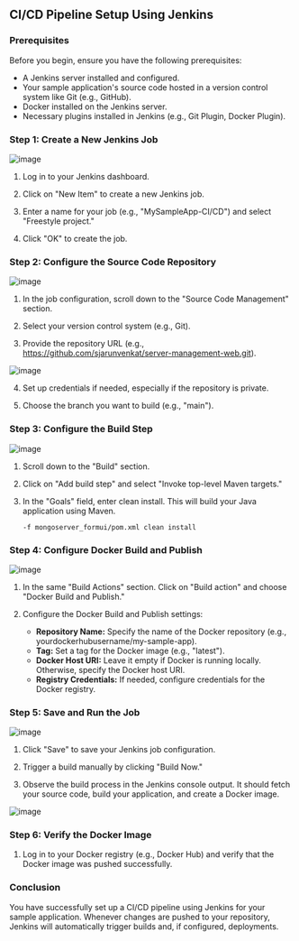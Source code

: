 ## CI/CD Pipeline Setup Using Jenkins

### Prerequisites

Before you begin, ensure you have the following prerequisites:

- A Jenkins server installed and configured.
- Your sample application's source code hosted in a version control system like Git (e.g., GitHub).
- Docker installed on the Jenkins server.
- Necessary plugins installed in Jenkins (e.g., Git Plugin, Docker Plugin).

### Step 1: Create a New Jenkins Job

![image](https://github.com/sjarunvenkat/jenkins-CI-CD/assets/73863663/d50b6659-b046-402e-a3a6-df49f0991ef4)


1. Log in to your Jenkins dashboard.

2. Click on "New Item" to create a new Jenkins job.

3. Enter a name for your job (e.g., "MySampleApp-CI/CD") and select "Freestyle project."

4. Click "OK" to create the job.

### Step 2: Configure the Source Code Repository

![image](https://github.com/sjarunvenkat/jenkins-CI-CD/assets/73863663/d3e6b1ec-9a95-4b47-a068-0d54c9f985ff)

1. In the job configuration, scroll down to the "Source Code Management" section.

2. Select your version control system (e.g., Git).

3. Provide the repository URL (e.g., https://github.com/sjarunvenkat/server-management-web.git).

![image](https://github.com/sjarunvenkat/jenkins-CI-CD/assets/73863663/166a904f-25c6-4562-8d9e-006138c45d2c)

4. Set up credentials if needed, especially if the repository is private.

5. Choose the branch you want to build (e.g., "main").

### Step 3: Configure the Build Step

![image](https://github.com/sjarunvenkat/jenkins-CI-CD/assets/73863663/efb5a4af-3c8f-4814-b014-dc7bcefa1b45)

1. Scroll down to the "Build" section.

2. Click on "Add build step" and select "Invoke top-level Maven targets."

3. In the "Goals" field, enter clean install. This will build your Java application using Maven.

   ```shell
   -f mongoserver_formui/pom.xml clean install
   ```

### Step 4: Configure Docker Build and Publish

![image](https://github.com/sjarunvenkat/jenkins-CI-CD/assets/73863663/8d15724d-28ee-45ef-b537-29ed38392b24)


1. In the same "Build Actions" section. Click on "Build action" and choose "Docker Build and Publish." 

2. Configure the Docker Build and Publish settings:

   - **Repository Name:** Specify the name of the Docker repository (e.g., yourdockerhubusername/my-sample-app).
   - **Tag:** Set a tag for the Docker image (e.g., "latest").
   - **Docker Host URI:** Leave it empty if Docker is running locally. Otherwise, specify the Docker host URI.
   - **Registry Credentials:** If needed, configure credentials for the Docker registry.

### Step 5: Save and Run the Job

![image](https://github.com/sjarunvenkat/jenkins-CI-CD/assets/73863663/8baca2a6-1309-4db9-b646-e9f8945a103c)

1. Click "Save" to save your Jenkins job configuration.

2. Trigger a build manually by clicking "Build Now."

3. Observe the build process in the Jenkins console output. It should fetch your source code, build your application, and create a Docker image.

![image](https://github.com/sjarunvenkat/jenkins-CI-CD/assets/73863663/68e11f21-1811-47dc-8aee-09bc36fb41c1)

### Step 6: Verify the Docker Image

1. Log in to your Docker registry (e.g., Docker Hub) and verify that the Docker image was pushed successfully.


### Conclusion
You have successfully set up a CI/CD pipeline using Jenkins for your sample application. Whenever changes are pushed to your repository, Jenkins will automatically trigger builds and, if configured, deployments.
